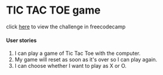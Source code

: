 # TIC TAC TOE game

click [here](https://www.freecodecamp.com/challenges/build-a-tic-tac-toe-game)
to view the challenge in freecodecamp

#### User stories
1. I can play a game of Tic Tac Toe with the computer.
2. My game will reset as soon as it's over so I can play again.
3. I can choose whether I want to play as X or O.
